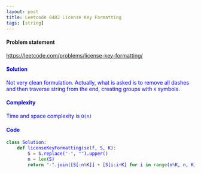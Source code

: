 ```yaml
---
layout: post
title: Leetcode 0482 License Key Formatting
tags: [string]
---
```


#### Problem statement

<a href="https://leetcode.com/problems/license-key-formatting/"> <font color = blue>https://leetcode.com/problems/license-key-formatting/

#### Solution
Not very clean formulation. Actually, what is asked is to remove all dashes and then traverse string from the end, creating groups with `K` symbols. 

#### Complexity
Time and space complexity is `O(n)`

#### Code
```python
class Solution:
    def licenseKeyFormatting(self, S, K):
        S = S.replace("-", "").upper()
        n = len(S)
        return "-".join([S[:n%K]] + [S[i:i+K] for i in range(n%K, n, K)]).lstrip("-")
```

